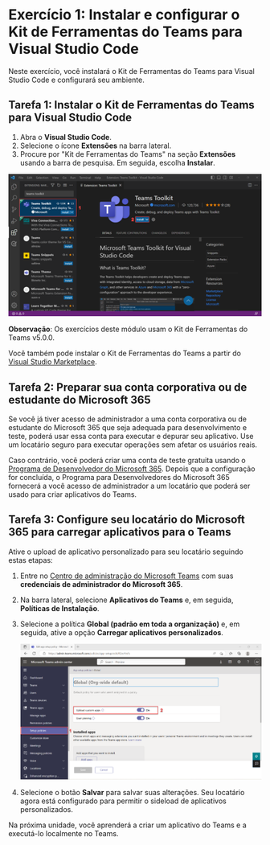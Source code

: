 # Exercício 1: Instalar e configurar o Kit de Ferramentas do Teams para Visual Studio Code

Neste exercício, você instalará o Kit de Ferramentas do Teams para Visual Studio Code e configurará seu ambiente.

## Tarefa 1: Instalar o Kit de Ferramentas do Teams para Visual Studio Code

1. Abra o **Visual Studio Code**.
2. Selecione o ícone **Extensões** na barra lateral.
3. Procure por "Kit de Ferramentas do Teams" na seção **Extensões** usando a barra de pesquisa. Em seguida, escolha **Instalar**.

![Captura de tela da instalação do Kit de Ferramentas do Teams para Visual Studio Code.](../../media/teams-toolkit-install.png)

**Observação**:  Os exercícios deste módulo usam o Kit de Ferramentas do Teams v5.0.0.

Você também pode instalar o Kit de Ferramentas do Teams a partir do [Visual Studio Marketplace](https://marketplace.visualstudio.com/items?itemName=TeamsDevApp.ms-teams-vscode-extension).

## Tarefa 2: Preparar sua conta corporativa ou de estudante do Microsoft 365

Se você já tiver acesso de administrador a uma conta corporativa ou de estudante do Microsoft 365 que seja adequada para desenvolvimento e teste, poderá usar essa conta para executar e depurar seu aplicativo. Use um locatário seguro para executar operações sem afetar os usuários reais.

Caso contrário, você poderá criar uma conta de teste gratuita usando o [Programa de Desenvolvedor do Microsoft 365](https://aka.ms/m365developers).  Depois que a configuração for concluída, o Programa para Desenvolvedores do Microsoft 365 fornecerá a você acesso de administrador a um locatário que poderá ser usado para criar aplicativos do Teams.

## Tarefa 3: Configure seu locatário do Microsoft 365 para carregar aplicativos para o Teams

Ative o upload de aplicativo personalizado para seu locatário seguindo estas etapas:

1. Entre no [Centro de administração do Microsoft Teams](https://admin.teams.microsoft.com) com suas **credenciais de administrador do Microsoft 365**.

2. Na barra lateral, selecione **Aplicativos do Teams** e, em seguida, **Políticas de Instalação**.

3. Selecione a política **Global (padrão em toda a organização)** e, em seguida, ative a opção **Carregar aplicativos personalizados**.

   ![Captura de tela da configuração do upload de aplicativos personalizados.](../../media/configure-upload-apps.png)

4. Selecione o botão **Salvar** para salvar suas alterações. Seu locatário agora está configurado para permitir o sideload de aplicativos personalizados.

Na próxima unidade, você aprenderá a criar um aplicativo do Teams e a executá-lo localmente no Teams.
